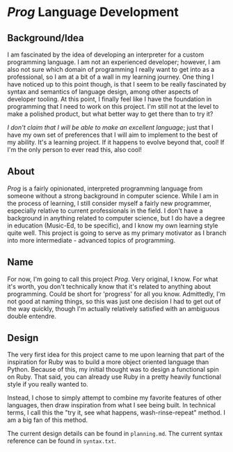 # *Prog* Language Development

## Background/Idea

I am fascinated by the idea of developing an interpreter for a custom programming language. I am not an experienced developer; however, I am also not sure which domain of programming I really want to get into as a professional, so I am at a bit of a wall in my learning journey. One thing I have noticed up to this point though, is that I seem to be really fascinated by syntax and semantics of language design, among other aspects of developer tooling. At this point, I finally feel like I have the foundation in programming that I need to work on this project. I'm still not at the level to make a polished product, but what better way to get there than to try it?

*I don't claim that I will be able to make an excellent language*; just that I have my own set of preferences that I will aim to implement to the best of my ability. It's a learning project. If it happens to evolve beyond that, cool! If I'm the only person to ever read this, also cool! 

## About

*Prog* is a fairly opinionated, interpreted programming language from someone without a strong background in computer science. While I am in the process of learning, I still consider myself a fairly new programmer, especially relative to current professionals in the field. I don't have a background in anything related to computer science, but I do have a degree in education (Music-Ed, to be specific), and I know my own learning style quite well. This project is going to serve as my primary motivator as I branch into more intermediate - advanced topics of programming.

## Name

For now, I'm going to call this project *Prog*. Very original, I know. For what it's worth, you don't technically know that it's related to anything about programming. Could be short for 'progress' for all you know. Admittedly, I'm not good at naming things, so this was just one decision I had to get out of the way quickly, though I'm actually relatively satisfied with an ambiguous double entendre. 

## Design

The very first idea for this project came to me upon learning that part of the inspiration for Ruby was to build a more object oriented language than Python. Because of this, my initial thought was to design a functional spin on Ruby. That said, you can already use Ruby in a pretty heavily functional style if you really wanted to. 

Instead, I chose to simply attempt to combine my favorite features of other languages, then draw inspiration from what I see being built. In technical terms, I call this the "try it, see what happens, wash-rinse-repeat" method. I am a big fan of this method. 

The current design details can be found in `planning.md`.
The current syntax reference can be found in `syntax.txt`.
